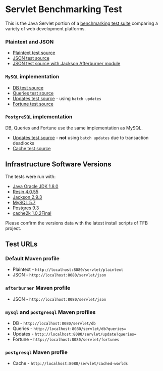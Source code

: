 # Servlet Benchmarking Test

This is the Java Servlet portion of a [benchmarking test suite](../) comparing a variety of web development platforms.

### Plaintext and JSON

* [Plaintext test source](src/main/java/hello/PlaintextServlet.java)
* [JSON test source](src/main/java/hello/JsonServlet.java)
* [JSON test source with Jackson Afterburner module](src/main/java/hello/JsonAfterburnerServlet.java)

### `MySQL` implementation

* [DB test source](src/main/java/hello/DbPoolServlet.java)
* [Queries test source](src/main/java/hello/DbPoolServlet.java)
* [Updates test source](src/main/java/hello/UpdateServlet.java) - using `batch updates`
* [Fortune test source](src/main/java/hello/FortunesServlet.java)

### `PostgreSQL` implementation

DB, Queries and Fortune use the same implementation as MySQL.

* [Updates test source](src/main/java/hello/PostgresUpdateServlet.java) - **not** using `batch updates` due to transaction deadlocks
* [Cache test source](src/main/java/hello/Cache2kPostgresServlet.java)

## Infrastructure Software Versions

The tests were run with:

* [Java Oracle JDK 1.8.0](http://openjdk.java.net/)
* [Resin 4.0.55](http://www.caucho.com/)
* [Jackson 2.9.3](http://wiki.fasterxml.com/JacksonHome)
* [MySQL 5.7](https://dev.mysql.com/)
* [Postgres 9.3](http://www.postgresql.org/)
* [cache2k 1.0.2Final](https://cache2k.org/)

Please confirm the versions data with the latest install scripts of TFB project.

## Test URLs

### Default Maven profile

 * Plaintext - `http://localhost:8080/servlet/plaintext`
 * JSON - `http://localhost:8080/servlet/json`

### `afterburner` Maven profile

 * JSON - `http://localhost:8080/servlet/json`

### `mysql` and `postgresql` Maven profiles

 * DB - `http://localhost:8080/servlet/db`
 * Queries - `http://localhost:8080/servlet/db?queries=`
 * Updates - `http://localhost:8080/servlet/update?queries=`
 * Fortune - `http://localhost:8080/servlet/fortunes`

### `postgresql` Maven profile
 
 * Cache - `http://localhost:8080/servlet/cached-worlds`
